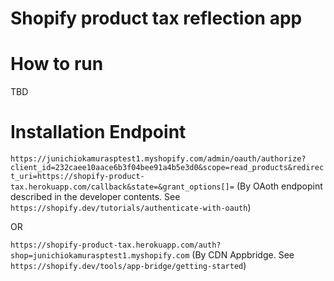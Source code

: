 # Shopify product tax reflection app

# How to run
TBD


# Installation Endpoint
`https://junichiokamurasptest1.myshopify.com/admin/oauth/authorize?client_id=232caee10aace6b3f04bee91a4b5e3d0&scope=read_products&redirect_uri=https://shopify-product-tax.herokuapp.com/callback&state=&grant_options[]=` 
(By OAoth endpopint described in the developer contents. See `https://shopify.dev/tutorials/authenticate-with-oauth`)

OR

`https://shopify-product-tax.herokuapp.com/auth?shop=junichiokamurasptest1.myshopify.com` 
(By CDN Appbridge. See `https://shopify.dev/tools/app-bridge/getting-started`)
